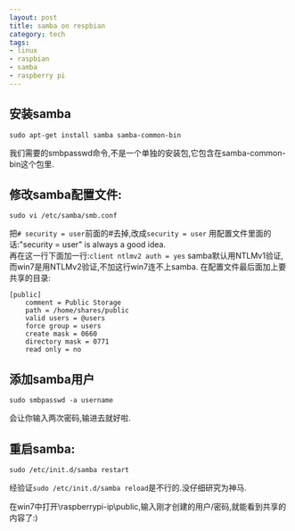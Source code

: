 ```yaml
--- 
layout: post
title: samba on respbian
category: tech
tags: 
- linux
- raspbian
- samba
- raspberry pi
---
```

## 安装samba

	sudo apt-get install samba samba-common-bin

我们需要的smbpasswd命令,不是一个单独的安装包,它包含在samba-common-bin这个包里.

## 修改samba配置文件:

	sudo vi /etc/samba/smb.conf

把`# security = user`前面的#去掉,改成`security = user` 用配置文件里面的话:"security = user" is always a good idea.  
再在这一行下面加一行:`client ntlmv2 auth = yes` samba默认用NTLMv1验证,而win7是用NTLMv2验证,不加这行win7连不上samba.
在配置文件最后面加上要共享的目录:

	[public]
	    comment = Public Storage
	    path = /home/shares/public
	    valid users = @users
	    force group = users
	    create mask = 0660
	    directory mask = 0771
	    read only = no

## 添加samba用户

	sudo smbpasswd -a username

会让你输入两次密码,输进去就好啦.

## 重启samba:

	sudo /etc/init.d/samba restart

经验证`sudo /etc/init.d/samba reload`是不行的.没仔细研究为神马.

在win7中打开\\raspberrypi-ip\public,输入刚才创建的用户/密码,就能看到共享的内容了:)
